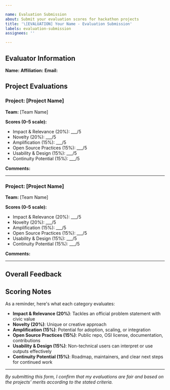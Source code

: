 ```yaml
---

name: Evaluation Submission
about: Submit your evaluation scores for hackathon projects
title: '\[EVALUATION] Your Name - Evaluation Submission'
labels: evaluation-submission
assignees: ''

---
```


## Evaluator Information

**Name:** <!-- Your full name -->
**Affiliation:** <!-- Your organization/company (optional) -->
**Email:** <!-- Contact email (optional, for follow-up questions) -->

## Project Evaluations

<!-- Copy this template for each project you're evaluating -->

### Project: \[Project Name]

**Team:** \[Team Name]

**Scores (0–5 scale):**

* Impact & Relevance (20%): \_\_\_/5
* Novelty (20%): \_\_\_/5
* Amplification (15%): \_\_\_/5
* Open Source Practices (15%): \_\_\_/5
* Usability & Design (15%): \_\_\_/5
* Continuity Potential (15%): \_\_\_/5

**Comments:**

<!-- What stood out? Strengths? Areas for improvement? -->

---

### Project: \[Project Name]

**Team:** \[Team Name]

**Scores (0–5 scale):**

* Impact & Relevance (20%): \_\_\_/5
* Novelty (20%): \_\_\_/5
* Amplification (15%): \_\_\_/5
* Open Source Practices (15%): \_\_\_/5
* Usability & Design (15%): \_\_\_/5
* Continuity Potential (15%): \_\_\_/5

**Comments:**

<!-- What stood out? Strengths? Areas for improvement? -->

---

<!-- Add more project evaluations as needed -->

## Overall Feedback

<!-- Any general observations about the hackathon, themes you noticed, or suggestions -->

## Scoring Notes

As a reminder, here's what each category evaluates:

* **Impact & Relevance (20%)**: Tackles an official problem statement with civic value
* **Novelty (20%)**: Unique or creative approach
* **Amplification (15%)**: Potential for adoption, scaling, or integration
* **Open Source Practices (15%)**: Public repo, OSI license, documentation, contributions
* **Usability & Design (15%)**: Non-technical users can interpret or use outputs effectively
* **Continuity Potential (15%)**: Roadmap, maintainers, and clear next steps for continued work

---

*By submitting this form, I confirm that my evaluations are fair and based on the projects' merits according to the stated criteria.*
